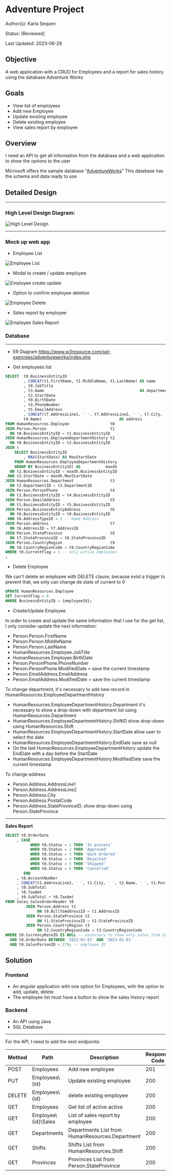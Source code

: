 # Adventure Project

Author(s): Karla Sequen

Status: [Reviewed]

Last Updated: 2023-06-28

## Objective

A web application with a CRUD for Employees and a report for sales history using the database Adventure Works

## Goals

- View list of employees
- Add new Employee
- Update existing employee
- Delete existing employee
- View sales report by employee

## Overview

I need an API to get all information from the database and a web application to show the options to the user

Microsoft offers the sample
database "[AdventureWorks](https://learn.microsoft.com/en-us/sql/samples/adventureworks-install-configure?view=sql-server-2017&amp%3Btabs=ssms&tabs=ssms#download-backup-files)"
This database has the schema and data ready to use

## Detailed Design

_____

### High Level Design Diagram:

![High Level Design](./HighLevelDesign.png)

_____

### Mock up web app

- Employee List

![Employee List](./Design_EmployeeList.png)

- Modal to create / update employee

![Employee create update](./Design_CreateUpdate.png)

- Option to confirm employee deletion

![Employee Delete](./Design_Delete.png)

- Sales report by employee

![Employee Sales Report](./Design_SalesReport.png)

### Database

_____

- ER Diagram https://www.w3resource.com/sql-exercises/adventureworks/index.php

- Get employees list

``` sql
SELECT  t0.BusinessEntityID
        , CONCAT(t1.FirstName, t1.MiddleName, t1.LastName) AS name
        , t0.JobTitle
        , t3.Name                                          AS department
        , t2.StartDate
        , t0.BirthDate
        , t4.PhoneNumber
        , t5.EmailAddress
        , CONCAT(t7.AddressLine1, ' ', t7.AddressLine2, ' ', t7.City, ' ', t8.Name, ' ', t7.PostalCode, ' ',
        t9.Name)                                  AS address
FROM HumanResources.Employee                  t0
JOIN Person.Person                            t1
  ON t0.BusinessEntityID = t1.BusinessEntityID
JOIN HumanResources.EmployeeDepartmentHistory t2
  ON t0.BusinessEntityID = t2.BusinessEntityID
JOIN (
    SELECT BusinessEntityID
        , MAX(StartDate) AS MaxStartDate
    FROM HumanResources.EmployeeDepartmentHistory
    GROUP BY BusinessEntityID) AS           maxdh
  ON t2.BusinessEntityID = maxdh.BusinessEntityID
 AND t2.StartDate = maxdh.MaxStartDate
JOIN HumanResources.Department                t3
  ON t2.DepartmentID = t3.DepartmentID
JOIN Person.PersonPhone                       t4
  ON t1.BusinessEntityID = t4.BusinessEntityID
JOIN Person.EmailAddress                      t5
  ON t1.BusinessEntityID = t5.BusinessEntityID
JOIN Person.BusinessEntityAddress             t6
  ON t6.BusinessEntityID = t0.BusinessEntityID
 AND t6.AddressTypeID = 2 -- Home Address
JOIN Person.Address                           t7
  ON t6.AddressID = t7.AddressID
JOIN Person.StateProvince                     t8
  ON t7.StateProvinceID = t8.StateProvinceID
JOIN Person.CountryRegion                     t9
  ON t8.CountryRegionCode = t9.CountryRegionCode
WHERE t0.CurrentFlag = 1 -- only active employees
;
```

- Delete Employee

We can't delete an employee with DELETE clause, because exist a trigger to prevent that, we only can change de state of
current to 0

```sql
UPDATE HumanResources.Employee
SET CurrentFlag = 0
WHERE BusinessEntityID = {employeeId};
```

- Create/Update Employee

In order to create and update the same information that I use for the get list, I only consider update the next
information:

- Person.Person.FirstName
- Person.Person.MiddleName
- Person.Person.LastName
- HumanResources.Employee.JobTitle
- HumanResources.Employee.BirthDate
- Person.PersonPhone.PhoneNumber
- Person.PersonPhone.ModifiedDate = save the current timestamp
- Person.EmailAddress.EmailAddress
- Person.EmailAddress.ModifiedDate = save the current timestamp

To change department, it's necessary to add new record in HumanResources.EmployeeDepartmentHistory

- HumanResources.EmployeeDepartmentHistory.Department it's necessary to show a drop-down with department list using
  HumanResources.Department
- HumanResources.EmployeeDepartmentHistory.ShiftID show drop-down using HumanResources.Shift
- HumanResources.EmployeeDepartmentHistory.StartDate allow user to select the date
- HumanResources.EmployeeDepartmentHistory.EndDate save as null
- On the last HumanResources.EmployeeDepartmentHistory update the EndDate with a day before the StartDate
- HumanResources.EmployeeDepartmentHistory.ModifiedDate save the current timestamp

To change address

- Person.Address.AddressLine1
- Person.Address.AddressLine2
- Person.Address.City
- Person.Address.PostalCode
- Person.Address.StateProvinceID, show drop-down using Person.StateProvince

_____
**Sales Report**

```sql
SELECT t0.OrderDate
     , CASE
           WHEN t0.Status = 1 THEN 'In process'
           WHEN t0.Status = 2 THEN 'Approved'
           WHEN t0.Status = 3 THEN 'Back Ordered'
           WHEN t0.Status = 4 THEN 'Rejected'
           WHEN t0.Status = 5 THEN 'Shipped'
           WHEN t0.Status = 6 THEN 'Cancelled'
        END                                                                                  AS statusName
     , t0.AccountNumber
     , CONCAT(t1.AddressLine1, ' ', t1.City, ' ', t2.Name, ' ', t1.PostalCode, ' ', t3.Name) AS address
     , t0.SubTotal
     , t0.TaxAmt
     , t0.SubTotal + t0.TaxAmt                                                               AS total
FROM Sales.SalesOrderHeader t0
         JOIN Person.Address t1
              ON t0.BillToAddressID = t1.AddressID
         JOIN Person.StateProvince t2
              ON t1.StateProvinceID = t2.StateProvinceID
         JOIN Person.CountryRegion t3
              ON t2.CountryRegionCode = t3.CountryRegionCode
WHERE t0.CurrencyRateID IS NULL -- necessary to show only sales from US in $
  AND t0.OrderDate BETWEEN '2012-01-01' AND '2023-01-01'
  AND t0.SalesPersonID = 279; -- employee ID
```

## Solution

### Frontend

- An angular application with one option for Employees, with the option to add, update, delete
- The employee list must have a button to show the sales history report

### Backend

- An API using Java
- SQL Database

____
For the API, I need to add the next endpoints:

| Method | Path                 | Description                                     | Response Code |
|--------|----------------------|-------------------------------------------------|---------------|
| POST   | Employees            | Add new employee                                | 201           |
| PUT    | Employees\\{id}      | Update existing employee                        | 200           |
| DELETE | Employees\\{id}      | delete existing employee                        | 200           |
| GET    | Employees            | Get list of active active                       | 200           |
| GET    | Employee\\{id}\Sales | List of sales report by employee                | 200           |
| GET    | Departments          | Departments List from HumanResources.Department | 200           |
| GET    | Shifts               | Shifts List from HumanResources.Shift           | 200           |
| GET    | Provinces            | Provinces List from Person.StateProvince        | 200           |
